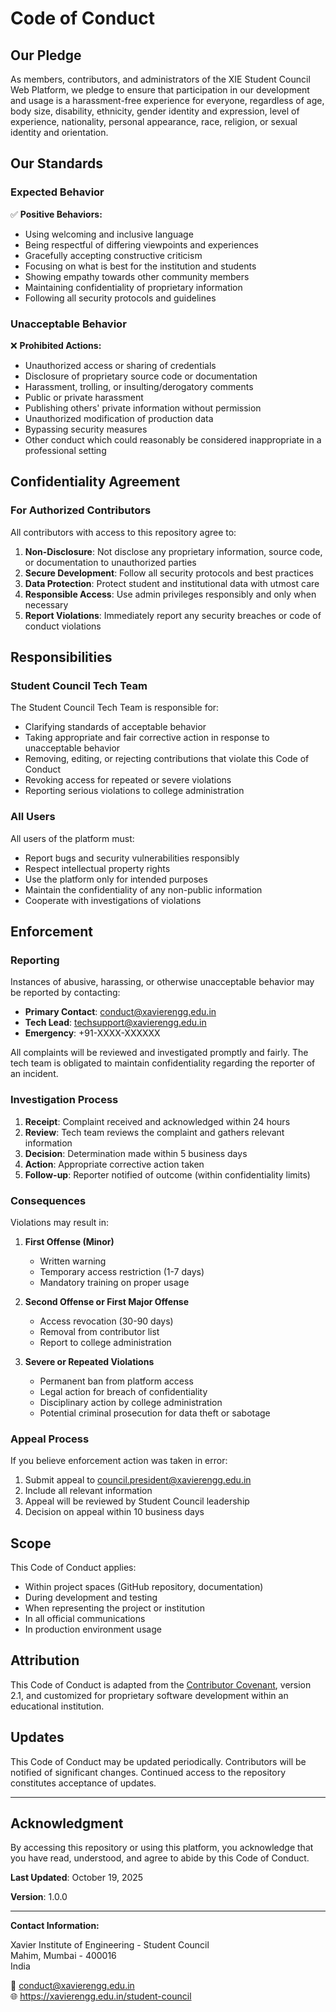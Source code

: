 # Code of Conduct

## Our Pledge

As members, contributors, and administrators of the XIE Student Council Web Platform, we pledge to ensure that participation in our development and usage is a harassment-free experience for everyone, regardless of age, body size, disability, ethnicity, gender identity and expression, level of experience, nationality, personal appearance, race, religion, or sexual identity and orientation.

## Our Standards

### Expected Behavior

✅ **Positive Behaviors:**
- Using welcoming and inclusive language
- Being respectful of differing viewpoints and experiences
- Gracefully accepting constructive criticism
- Focusing on what is best for the institution and students
- Showing empathy towards other community members
- Maintaining confidentiality of proprietary information
- Following all security protocols and guidelines

### Unacceptable Behavior

❌ **Prohibited Actions:**
- Unauthorized access or sharing of credentials
- Disclosure of proprietary source code or documentation
- Harassment, trolling, or insulting/derogatory comments
- Public or private harassment
- Publishing others' private information without permission
- Unauthorized modification of production data
- Bypassing security measures
- Other conduct which could reasonably be considered inappropriate in a professional setting

## Confidentiality Agreement

### For Authorized Contributors

All contributors with access to this repository agree to:

1. **Non-Disclosure**: Not disclose any proprietary information, source code, or documentation to unauthorized parties
2. **Secure Development**: Follow all security protocols and best practices
3. **Data Protection**: Protect student and institutional data with utmost care
4. **Responsible Access**: Use admin privileges responsibly and only when necessary
5. **Report Violations**: Immediately report any security breaches or code of conduct violations

## Responsibilities

### Student Council Tech Team

The Student Council Tech Team is responsible for:
- Clarifying standards of acceptable behavior
- Taking appropriate and fair corrective action in response to unacceptable behavior
- Removing, editing, or rejecting contributions that violate this Code of Conduct
- Revoking access for repeated or severe violations
- Reporting serious violations to college administration

### All Users

All users of the platform must:
- Report bugs and security vulnerabilities responsibly
- Respect intellectual property rights
- Use the platform only for intended purposes
- Maintain the confidentiality of any non-public information
- Cooperate with investigations of violations

## Enforcement

### Reporting

Instances of abusive, harassing, or otherwise unacceptable behavior may be reported by contacting:

- **Primary Contact**: conduct@xavierengg.edu.in
- **Tech Lead**: techsupport@xavierengg.edu.in
- **Emergency**: +91-XXXX-XXXXXX

All complaints will be reviewed and investigated promptly and fairly. The tech team is obligated to maintain confidentiality regarding the reporter of an incident.

### Investigation Process

1. **Receipt**: Complaint received and acknowledged within 24 hours
2. **Review**: Tech team reviews the complaint and gathers relevant information
3. **Decision**: Determination made within 5 business days
4. **Action**: Appropriate corrective action taken
5. **Follow-up**: Reporter notified of outcome (within confidentiality limits)

### Consequences

Violations may result in:

1. **First Offense (Minor)**
   - Written warning
   - Temporary access restriction (1-7 days)
   - Mandatory training on proper usage

2. **Second Offense or First Major Offense**
   - Access revocation (30-90 days)
   - Removal from contributor list
   - Report to college administration

3. **Severe or Repeated Violations**
   - Permanent ban from platform access
   - Legal action for breach of confidentiality
   - Disciplinary action by college administration
   - Potential criminal prosecution for data theft or sabotage

### Appeal Process

If you believe enforcement action was taken in error:

1. Submit appeal to council.president@xavierengg.edu.in
2. Include all relevant information
3. Appeal will be reviewed by Student Council leadership
4. Decision on appeal within 10 business days

## Scope

This Code of Conduct applies:

- Within project spaces (GitHub repository, documentation)
- During development and testing
- When representing the project or institution
- In all official communications
- In production environment usage

## Attribution

This Code of Conduct is adapted from the [Contributor Covenant](https://www.contributor-covenant.org/), version 2.1, and customized for proprietary software development within an educational institution.

## Updates

This Code of Conduct may be updated periodically. Contributors will be notified of significant changes. Continued access to the repository constitutes acceptance of updates.

---

## Acknowledgment

By accessing this repository or using this platform, you acknowledge that you have read, understood, and agree to abide by this Code of Conduct.

**Last Updated**: October 19, 2025

**Version**: 1.0.0

---

**Contact Information:**

Xavier Institute of Engineering - Student Council  
Mahim, Mumbai - 400016  
India

📧 conduct@xavierengg.edu.in  
🌐 https://xavierengg.edu.in/student-council